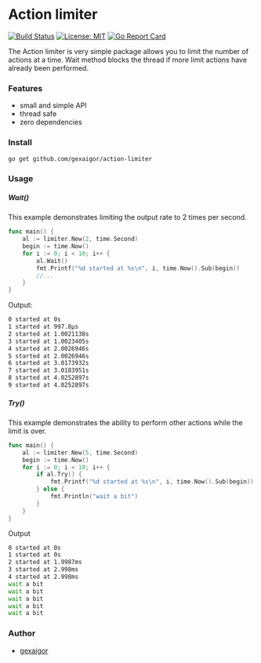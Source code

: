 # Action limiter
[![Build Status](https://travis-ci.org/gexaigor/action-limiter.svg?branch=main)](https://travis-ci.org/gexaigor/action-limiter) [![License: MIT](https://img.shields.io/badge/License-MIT-yellow.svg)](https://opensource.org/licenses/MIT) [![Go Report Card](https://goreportcard.com/badge/github.com/gexaigor/action-limiter)](https://goreportcard.com/report/github.com/gexaigor/action-limiter)

The Action limiter is very simple package allows you to limit the number of actions at a time. Wait method blocks the thread if more limit actions have already been performed.

### Features
 - small and simple API
 - thread safe
 - zero dependencies

### Install
```sh
go get github.com/gexaigor/action-limiter
```

### Usage
##### Wait()
This example demonstrates limiting the output rate to 2 times per second.
```go
func main() {
	al := limiter.New(2, time.Second)
	begin := time.Now()
	for i := 0; i < 10; i++ {
		al.Wait()
		fmt.Printf("%d started at %s\n", i, time.Now().Sub(begin))
		//...
	}
}
```

Output:
```sh
0 started at 0s
1 started at 997.8µs
2 started at 1.0021138s
3 started at 1.0023405s
4 started at 2.0026946s
5 started at 2.0026946s
6 started at 3.0173932s
7 started at 3.0183951s
8 started at 4.0252897s
9 started at 4.0252897s
```

##### Try()
This example demonstrates the ability to perform other actions while the limit is over.
```go
func main() {
	al := limiter.New(5, time.Second)
	begin := time.Now()
	for i := 0; i < 10; i++ {
		if al.Try() {
			fmt.Printf("%d started at %s\n", i, time.Now().Sub(begin))
		} else {
			fmt.Println("wait a bit")
		}
	}
}
```

Output
```sh
0 started at 0s
1 started at 0s
2 started at 1.9987ms
3 started at 2.998ms
4 started at 2.998ms
wait a bit
wait a bit
wait a bit
wait a bit
wait a bit
```

### Author
 - [gexaigor](https://github.com/gexaigor "gexaigor")